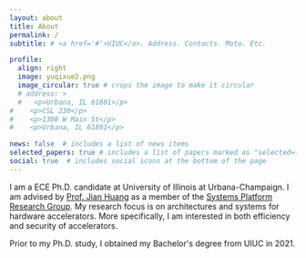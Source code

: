 ```yaml
---
layout: about
title: About
permalink: /
subtitle: # <a href='#'>UIUC</a>. Address. Contacts. Moto. Etc.

profile:
  align: right
  image: yuqixue2.png
  image_circular: true # crops the image to make it circular
  # address: >
  #   <p>Urbana, IL 61801</p>
#    <p>CSL 230</p>
#    <p>1308 W Main St</p>
#    <p>Urbana, IL 61801</p>

news: false  # includes a list of news items
selected_papers: true # includes a list of papers marked as "selected={true}"
social: true  # includes social icons at the bottom of the page
---
```


I am a ECE Ph.D. candidate at University of Illinois at Urbana-Champaign. I am advised by 
[Prof. Jian Huang](http://jianh.web.engr.illinois.edu/) as a member of the [Systems Platform Research Group](https://platformxlab.github.io/). My research focus is on architectures and systems for hardware accelerators. More specifically, I am interested in both efficiency and security of accelerators.

Prior to my Ph.D. study, I obtained my Bachelor's degree from UIUC in 2021.

<!--
Write your biography here. Tell the world about yourself. Link to your favorite [subreddit](http://reddit.com). You can put a picture in, too. The code is already in, just name your picture `prof_pic.jpg` and put it in the `img/` folder.

Put your address / P.O. box / other info right below your picture. You can also disable any these elements by editing `profile` property of the YAML header of your `_pages/about.md`. Edit `_bibliography/papers.bib` and Jekyll will render your [publications page](/al-folio/publications/) automatically.

Link to your social media connections, too. This theme is set up to use [Font Awesome icons](http://fortawesome.github.io/Font-Awesome/) and [Academicons](https://jpswalsh.github.io/academicons/), like the ones below. Add your Facebook, Twitter, LinkedIn, Google Scholar, or just disable all of them. -->

